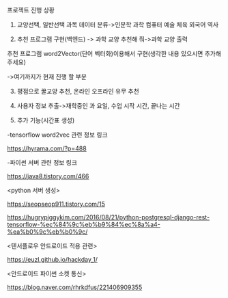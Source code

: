 프로젝트 진행 상황



1.	교양선택, 일반선택 과목 데이터 분류->인문학 과학 컴퓨터 예술 체육 외국어 역사


2.	추천 프로그램 구현(백엔드) -> 과학 교양 추천해 줘->과학 교양 출력


추천 프로그램 word2Vector(단어 벡터화)이용해서 구현(생각한 내용 있으시면 추가해주세요)


->여기까지가 현재 진행 할 부분


3.	평점으로 꿀교양 추천, 온라인 오프라인 유무 추천


4.	사용자 정보 추출->재학중인 과 요일, 수업 시작 시간, 끝나는 시간


5.	추가 기능(시간표 생성)





-tensorflow word2vec 관련 정보 링크


https://hyrama.com/?p=488




-파이썬 서버 관련 정보 링크


<node js>
  
https://java8.tistory.com/466
  
  



<python 서버 생성>

https://seopseop911.tistory.com/15




<Django>
  

https://hugrypiggykim.com/2016/08/21/python-postgresql-django-rest-tensorflow-%ec%84%9c%eb%b9%84%ec%8a%a4-%ea%b0%9c%eb%b0%9c/
  
  




<텐서플로우 안드로이드 적용 관련>

https://euzl.github.io/hackday_1/





<안드로이드 파이썬 소켓 통신>

https://blog.naver.com/rhrkdfus/221406909355
